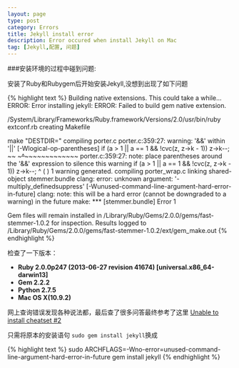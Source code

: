 ```yaml
---
layout: page
type: post
category: Errors
title: Jekyll install error
description: Error occured when install Jekyll on Mac
tag: [Jekyll,配置, 问题]
---
```


###安装环境的过程中碰到问题:

安装了Ruby和Rubygem后开始安装Jekyll,没想到出现了如下问题

{% highlight text %}
Building native extensions.  This could take a while...
ERROR:  Error installing jekyll:
    ERROR: Failed to build gem native extension.

/System/Library/Frameworks/Ruby.framework/Versions/2.0/usr/bin/ruby extconf.rb
creating Makefile

make "DESTDIR="
compiling porter.c
porter.c:359:27: warning: '&&' within '||' [-Wlogical-op-parentheses]
      if (a > 1 || a == 1 && !cvc(z, z->k - 1)) z->k--;
                ~~ ~~~~~~~^~~~~~~~~~~~~~~~~~~~
porter.c:359:27: note: place parentheses around the '&&' expression to silence this warning
      if (a > 1 || a == 1 && !cvc(z, z->k - 1)) z->k--;
                          ^
                   (                          )
1 warning generated.
compiling porter_wrap.c
linking shared-object stemmer.bundle
clang: error: unknown argument: '-multiply_definedsuppress' [-Wunused-command-line-argument-hard-error-in-future]
clang: note: this will be a hard error (cannot be downgraded to a warning) in the future
make: *** [stemmer.bundle] Error 1


Gem files will remain installed in /Library/Ruby/Gems/2.0.0/gems/fast-stemmer-1.0.2 for inspection.
Results logged to /Library/Ruby/Gems/2.0.0/gems/fast-stemmer-1.0.2/ext/gem_make.out
{% endhighlight %}


检查了一下版本：  
- **Ruby 2.0.0p247 (2013-06-27 revision 41674) [universal.x86_64-darwin13]**  
- **Gem 2.2.2**  
- **Python 2.7.5**  
- **Mac OS X(10.9.2)**  



网上查询错误发现各种说法都，最后查了很多问答最终参考了这里 [Unable to install cheatset #2](https://github.com/Kapeli/cheatset/issues/2#issuecomment-37369283)  

只需将原本的安装语句 `sudo gem install jekyll`换成

{% highlight text %}
sudo ARCHFLAGS=-Wno-error=unused-command-line-argument-hard-error-in-future gem install jekyll
{% endhighlight %}


